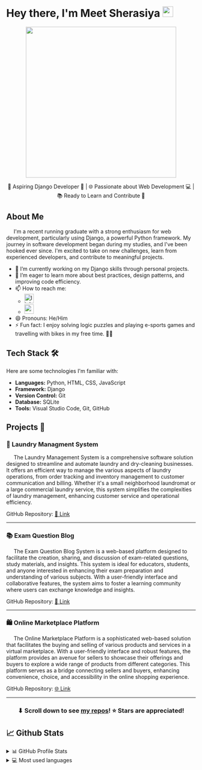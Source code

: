 # Hey there, I'm Meet Sherasiya <img src="https://media.giphy.com/media/hvRJCLFzcasrR4ia7z/giphy.gif" width="28">

<div align="center">
<a href="#"><img width="auto" src="https://github.com/MeetSherasiya/MeetSherasiya/assets/114209655/1b396333-8c6e-4e37-9905-8dcfac8c9eaf" height="400px"/></a>

🚀 Aspiring Django Developer 🐍 | 🌐 Passionate about Web Development 💻 | 📚 Ready to Learn and Contribute 🤝

</div>

## About Me

&nbsp;&nbsp;&nbsp;&nbsp;&nbsp;I'm a recent running graduate with a strong enthusiasm for web development, particularly using Django, a powerful Python framework. My journey in software development began during my studies, and I've been hooked ever since. I'm excited to take on new challenges, learn from experienced developers, and contribute to meaningful projects.

- 🔭 I’m currently working on my Django skills through personal projects.
- 🌱 I’m eager to learn more about best practices, design patterns, and improving code efficiency.
- 📫 How to reach me:
  - <a href="www.linkedin.com/in/meet-sherasiya-b477bb1b8" target="_blank"><img src="https://img.shields.io/static/v1?message=LinkedIn&logo=linkedin&label=&color=0077B5&logoColor=white&labelColor=&style=for-the-badge" height="25" alt="linkedin logo"  /></a>
  -  <a href="mailto:meetsherasiya2512@gmail.com" target="_blank"><img src="https://img.shields.io/static/v1?message=Gmail&logo=gmail&label=&color=D14836&logoColor=white&labelColor=&style=for-the-badge" height="25" alt="gmail logo"  /></a>
- 😄 Pronouns: He/Him
- ⚡ Fun fact: I enjoy solving logic puzzles and playing e-sports games and travelling with bikes in my free time. 🚴‍♂️

## Tech Stack 🛠️

Here are some technologies I'm familiar with:

- **Languages:** Python, HTML, CSS, JavaScript
- **Framework:** Django
- **Version Control:** Git
- **Database:** SQLite
- **Tools:** Visual Studio Code, Git, GitHub

## Projects 🚀

### 🧺 Laundry Managment System

&nbsp;&nbsp;&nbsp;&nbsp;&nbsp;The Laundry Management System is a comprehensive software solution designed to streamline and automate laundry and dry-cleaning businesses. It offers an efficient way to manage the various aspects of laundry operations, from order tracking and inventory management to customer communication and billing. Whether it's a small neighborhood laundromat or a large commercial laundry service, this system simplifies the complexities of laundry management, enhancing customer service and operational efficiency.

GitHub Repository: [🌟 Link](https://github.com/MeetSherasiya/laundry_managment_system.git)

---

### 📚 Exam Question Blog

&nbsp;&nbsp;&nbsp;&nbsp;&nbsp;The Exam Question Blog System is a web-based platform designed to facilitate the creation, sharing, and discussion of exam-related questions, study materials, and insights. This system is ideal for educators, students, and anyone interested in enhancing their exam preparation and understanding of various subjects. With a user-friendly interface and collaborative features, the system aims to foster a learning community where users can exchange knowledge and insights.

GitHub Repository: [🚀 Link](https://github.com/MeetSherasiya/Exam_question_blog.git)

---

### 🛍️ Online Marketplace Platform

&nbsp;&nbsp;&nbsp;&nbsp;&nbsp;The Online Marketplace Platform is a sophisticated web-based solution that facilitates the buying and selling of various products and services in a virtual marketplace. With a user-friendly interface and robust features, the platform provides an avenue for sellers to showcase their offerings and buyers to explore a wide range of products from different categories. This platform serves as a bridge connecting sellers and buyers, enhancing convenience, choice, and accessibility in the online shopping experience.

GitHub Repository: [🌐 Link](https://github.com/MeetSherasiya/makemine_software.git)

---

<h3 align="center">⬇ Scroll down to see <a href="https://github.com/MeetSherasiya?tab=repositories">my repos</a>! ⭐ Stars are appreciated!</h3>

## 📈 Github Stats

<details>
  <summary>📊 GitHub Profile Stats</summary>
  <br/>
  <a href="https://github.com/MeetSherasiya/github-readme-stats"><img alt="Meet Sherasiya's Github Stats" src="https://github-readme-stats.vercel.app/api?username=MeetSherasiya&show_icons=true&count_private=true&hide=" /></a>
</details>

<details> 
  <summary>💻 Most used languages</summary>
  <br/>
  <a href="https://github.com/MeetSherasiya/github-readme-stats"><img alt="Meet Sherasiya's Top Languages" src="https://github-readme-stats.vercel.app/api/top-langs/?username=MeetSherasiya&langs_count=10&layout=compact#" /></a>
  <br/>
  <b>Note:</b> This chart is only a metric of which languages my public code on GitHub consists of and does not reflect my experience or skill level.
</details>
